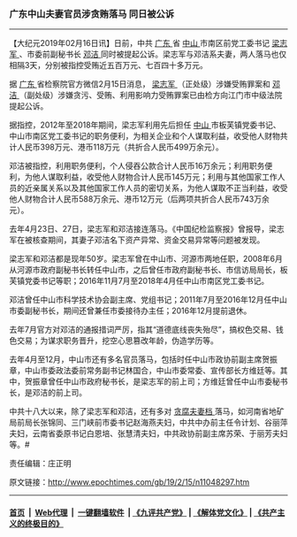 ### 广东中山夫妻官员涉贪贿落马 同日被公诉
------------------------

<p>
 【大纪元2019年02月16日讯】日前，中共
 <a href="http://www.epochtimes.com/gb/tag/%E5%B9%BF%E4%B8%9C.html">
  广东
 </a>
 省
 <a href="http://www.epochtimes.com/gb/tag/%E4%B8%AD%E5%B1%B1.html">
  中山
 </a>
 市南区前党工委书记
 <a href="http://www.epochtimes.com/gb/tag/%E6%A2%81%E5%BF%97%E5%86%9B.html">
  梁志军
 </a>
 、市委前副秘书长
 <a href="http://www.epochtimes.com/gb/tag/%E9%82%93%E6%B4%81.html">
  邓洁
 </a>
 同时被提起公诉。梁志军与邓洁系夫妻，两人落马也仅相隔3天，分别被指控受贿近五百万元、七百四十多万元。
</p>
<p>
 据
 <a href="http://www.epochtimes.com/gb/tag/%E5%B9%BF%E4%B8%9C.html">
  广东
 </a>
 省检察院官方微信2月15日消息，
 <a href="http://www.epochtimes.com/gb/tag/%E6%A2%81%E5%BF%97%E5%86%9B.html">
  梁志军
 </a>
 （正处级）涉嫌受贿罪案和
 <a href="http://www.epochtimes.com/gb/tag/%E9%82%93%E6%B4%81.html">
  邓洁
 </a>
 （副处级）涉嫌贪污、受贿、利用影响力受贿罪案已由检方向江门市中级法院提起公诉。
</p>
<p>
 据指控，2012年至2018年期间，梁志军利用先后担任
 <a href="http://www.epochtimes.com/gb/tag/%E4%B8%AD%E5%B1%B1.html">
  中山
 </a>
 市板芙镇党委书记、中山市南区党工委书记的职务便利，为相关企业和个人谋取利益，收受他人财物共计人民币398万元、港币118万元（共折合人民币499万余元）。
</p>
<p>
 邓洁被指控，利用职务便利，个人侵吞公款合计人民币16万余元；利用职务便利，为他人谋取利益，收受他人财物合计人民币145万元；利用与其他国家工作人员的近亲属关系以及其他国家工作人员的密切关系，为他人谋取不正当利益，收受他人财物合计人民币588万余元、港币12万元（后两项共折合人民币743万余元）。
</p>
<p>
 去年4月23日、27日，梁志军和邓洁接连落马。《中国纪检监察报》曾报导，梁志军在被核查期间，其妻子邓洁名下资产异常、资金交易异常等问题被发现。
</p>
<p>
 梁志军和邓洁都是现年50岁。梁志军曾在中山市、河源市两地任职，2008年6月从河源市政府副秘书长转任中山市，之后曾任市政府副秘书长、市信访局局长，板芙镇党委书记等职；2016年11月7月至2018年4月任中山市南区党工委书记。
</p>
<p>
 邓洁曾任中山市科学技术协会副主席、党组书记；2011年7月至2016年12月任中山市委副秘书长，期间还曾兼任市委接待办主任；2016年12月提前退休。
</p>
<p>
 去年7月官方对邓洁的通报措词严厉，指其“道德底线丧失殆尽”，搞权色交易、钱色交易；为谋求职务晋升，挖空心思篡改年龄，伪造学历等。
</p>
<p>
 去年4月至12月，中山市还有多名官员落马，包括时任中山市政协前副主席贺振章，中山市委政法委前常务副书记林国合，中山市委常委、宣传部长方维廷等。其中，贺振章曾任中山市政府秘书长，是梁志军的前上司；方维廷曾任中山市委秘书长，是邓洁的前上司。
</p>
<p>
 中共十八大以来，除了梁志军和邓洁，还有多对
 <a href="http://www.epochtimes.com/gb/tag/%E8%B4%AA%E8%85%90%E5%A4%AB%E5%A6%BB%E6%A1%A3.html">
  贪腐夫妻档
 </a>
 落马，如河南省地矿局前局长张锦同、三门峡前市委书记赵海燕夫妇，中共中办前主任令计划、谷丽萍夫妇，云南省委原书记白恩培、张慧清夫妇，中共政协前副主席苏荣、于丽芳夫妇等。#
</p>
<p>
 责任编辑：庄正明
</p>

原文链接：http://www.epochtimes.com/gb/19/2/15/n11048297.htm


------------------------
#### [首页](https://github.com/gfw-breaker/banned-news/blob/master/README.md) &nbsp;|&nbsp; [Web代理](https://github.com/labour-camp/helloworld) &nbsp;|&nbsp; [一键翻墙软件](https://github.com/gfw-breaker/nogfw/blob/master/README.md) &nbsp;| [《九评共产党》](https://github.com/gfw-breaker/9ping.md/blob/master/README.md#九评之一评共产党是什么) | [《解体党文化》](https://github.com/gfw-breaker/jtdwh.md/blob/master/README.md) | [《共产主义的终极目的》](https://github.com/gfw-breaker/gczydzjmd.md/blob/master/README.md)

